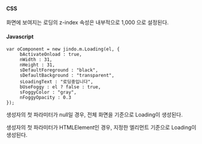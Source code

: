 #### CSS

화면에 보여지는 로딩의 z-index 속성은 내부적으로 1,000 으로 설정된다.


#### Javascript

	var oComponent = new jindo.m.Loading(el, {
		 bActivateOnload : true,
		 nWidth : 31,
		 nHeight : 31,
		 sDefaultForeground : "black", 
		 sDefaultBackground : "transparent", 
		 sLoadingText : "로딩중입니다",
		 bUseFoggy : el ? false : true,
		 sFoggyColor : "gray",
		 nFoggyOpacity : 0.3
	});

생성자의 첫 파라미터가 null일 경우, 전체 화면을 기준으로 Loading이 생성된다.

생성자의 첫 파라미터가 HTMLElement인 경우, 지정한 엘리먼트 기준으로 Loading이 생성된다.
